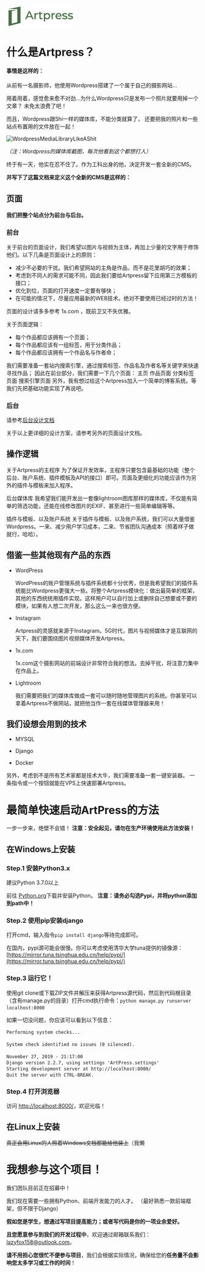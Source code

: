 ![ArtPress](./documents/images/artpress-logo-small.png)

# 什么是Artpress？
#### 事情是这样的：
从前有一名摄影师，他使用Wordpress搭建了一个属于自己的摄影网站...

用着用着，感觉愈来愈不对劲...为什么Wordpress只是发布一个照片就要用掉一个文章？
未免太浪费了吧！
    
而且，Wordpress跟Shi一样的媒体库，不能分类就算了，
还要把我的照片和一些站点布置用的文件放在一起！

![WordpressMediaLibraryLikeAShit](https://cdn.jiangcx.cn/2019/11/WP_LAJI_Meitiku.png)

*（注：Wordpress的媒体库截图，每次他看到这个都想打人）*

终于有一天，他实在忍不住了。作为工科出身的他，决定开发一套全新的CMS。

**并写下了这篇文档来定义这个全新的CMS是这样的：**

## 页面
#### 我们把整个站点分为前台与后台。

### 前台
关于前台的页面设计，我们希望以图片与视频为主体，再加上少量的文字用于修饰他们。以下几条是页面设计上的原则：
- 减少不必要的干扰。我们希望网站的主角是作品，而不是花里胡巧的效果；
- 考虑到不同人的需求可能不同，因此我们要给Artpress留下应用第三方模板的接口；
- 优化到位，页面的打开速度一定要有够快；
- 在可能的情况下，尽量应用最新的WEB技术。绝对不要使用已经过时的方法！

页面的设计请多多参考 1x.com ，既前卫又不失优雅。

关于页面逻辑：
- 每个作品都应该拥有一个页面；
- 每个作品都应该有一组标签，用于分类作品；
- 每个作品都应该拥有一个作品名与作者命；

我们需要准备一套站内搜索引擎，通过搜索标签、作品名及作者名等关键字来快速寻找作品；
因此在前台部分，我们需要一下几个页面：
主页
作品页面
分类标签页面
搜索引擎页面
另外，我有想过给这个Artpress加入一个简单的博客系统。等我们先把基础功能实现了再说吧。

### 后台
请参考[后台设计文档](./documents/Manager_design.md)

 

关于以上更详细的设计方案，请参考另外的页面设计文档。

## 操作逻辑
关于Artpress的主程序
为了保证开发效率，主程序只要包含最基础的功能（整个后台、账户系统、插件模板及API的接口）即可。页面及更细化的功能应该作为另外的插件与模板来加入程序。

后台媒体库
我希望我们能开发出一套像lightroom图库那样的媒体库，不仅能有简单的筛选功能，还能在线修改图片的EXIF、甚至进行一些简单编辑等等。

插件与模板、以及账户系统
关于插件与模板、以及账户系统，我们可以大量借鉴Wordpress。一来、减少用户学习成本，二来、节省团队沟通成本（照着样子做就行，哈哈）。

 

## 借鉴一些其他现有产品的东西
- WordPress

    WordPress的账户管理系统与插件系统都十分优秀，但是我希望我们的插件系统能比Wordpress更强大一些。将整个Artpress模块化：做出最简单的框架，其他的东西统统用插件实现。这样用户可以自行加上或删除自己想要或不要的模块，如果有人想二次开发，那么这么一来也很方便。

- Instagram

    Artpress的灵感就来源于Instagram。5G时代，图片与视频媒体才是互联网的天下，我们要围绕图片视频媒体开发Artpress。

- 1x.com

    1x.com这个摄影网站的前端设计非常符合我的想法。去掉干扰，将注意力集中在作品上。

- Lightroom

    我们需要把我们的媒体库做成一套可以随时随地管理图片的系统。你甚至可以拿着Artpress不做网站，就把他当作一套在线媒体管理器来用！

## 我们设想会用到的技术
- MYSQL

- Django

- Docker

另外，考虑到不是所有艺术家都是技术大牛，我们需要准备一套一键安装器。
一条指令或一个按钮就能在VPS上快速部署Artpress。

# 最简单快速启动ArtPress的方法

一步一步来，绝壁不会错！
**注意：安全起见，请勿在生产环境使用此方法安装！**

## 在Windows上安装 
### Step.1 安装Python3.x
建议Python 3.7.0以上

前往 [Python.org](https://www.python.org/downloads/)下载并安装Python。
**注意：请务必勾选Pypi，并将python添加到path中！**

### Step.2 使用pip安装django
打开cmd，输入指令`pip install django`等待完成即可。

在国内，pypi源可能会很慢。你可以考虑使用清华大学tuna提供的镜像源： 
[https://mirror.tuna.tsinghua.edu.cn/help/pypi/](https://mirror.tuna.tsinghua.edu.cn/help/pypi/)

### Step.3 运行它！
使用git clone或下载ZIP文件并解压来获得Artpress源代码，然后到代码根目录
（含有manage.py的目录）打开cmd执行命令：`python manage.py runserver localhost:8000`

如果一切没问题，你应该可以看到以下信息：

    Performing system checks...
    
    System check identified no issues (0 silenced).
    
    November 27, 2019 - 21:17:00
    Django version 2.2.7, using settings 'ArtPress.settings'
    Starting development server at http://localhost:8000/
    Quit the server with CTRL-BREAK.

### Step.4 打开浏览器
访问 [http://localhost:8000/](http://localhost:8000/)，欢迎光临！

## 在Linux上安装
~~真正会用Linux的人照着Windows文档都能给他装上~~（我懒


# 我想参与这个项目！
我们团队目前正在招募中！

我们现在需要一些拥有Python、前端开发能力的人才。
（最好熟悉一款前端框架，但不限于Django）

**假如您是学生，想通过写项目提高能力；或者写代码是你的一项业余爱好。**

**且您愿意参与到我们的开发过程中**，欢迎通过邮箱联系我们：<lazyfox158@outlook.com>。

**请不用担心您很忙不便参与项目**，我们会根据实际情况，确保给您的**任务量不会影响您太多学习或工作的时间**！

